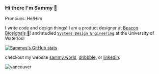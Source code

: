 ### Hi there I'm Sammy 👋
Pronouns: He/Him

I write code and design things! I am a product designer at [Beacon Biosignals 🧠](https://beacon.bio/)! and studied [`Systems Design Engineering`](https://uwaterloo.ca/systems-design-engineering/) at the University of Waterloo!

[![Sammys's GitHub stats](https://github-readme-stats.vercel.app/api?username=sammyrobensparadise&count_private=true&show_icon=true&theme=dark)](https://sammy.world)

checkout my website [sammy.world](https://sammy.world), [dribbble](https://dribbble.com/sammyrp), or [linkedin](https://www.linkedin.com/in/sammy-robens-paradise/).

![vancouver](https://i.ibb.co/Wz6nB05/about-background-7efcfe8e.png)
